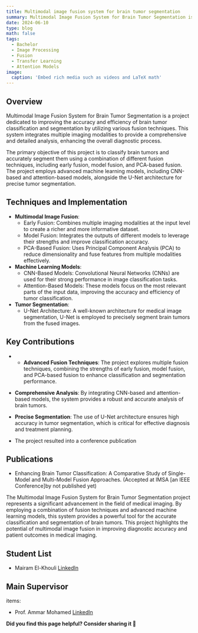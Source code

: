 ```yaml
---
title: Multimodal image fusion system for brain tumor segmentation
summary: Multimodal Image Fusion System for Brain Tumor Segmentation is a project dedicated to improving the accuracy and efficiency of brain tumor classification and segmentation by utilizing various fusion techniques.
date: 2024-06-10
type: blog
math: false
tags:
  - Bachelor
  - Image Processing
  - Fusion
  - Transfer Learning
  - Attention Models
image:
  caption: 'Embed rich media such as videos and LaTeX math'
---
```


## Overview
Multimodal Image Fusion System for Brain Tumor Segmentation is a project dedicated to improving the accuracy and efficiency of brain tumor classification and segmentation by utilizing various fusion techniques. This system integrates multiple imaging modalities to provide a comprehensive and detailed analysis, enhancing the overall diagnostic process.

The primary objective of this project is to classify brain tumors and accurately segment them using a combination of different fusion techniques, including early fusion, model fusion, and PCA-based fusion. The project employs advanced machine learning models, including CNN-based and attention-based models, alongside the U-Net architecture for precise tumor segmentation.

## Techniques and Implementation
- **Multimodal Image Fusion**:
  - Early Fusion: Combines multiple imaging modalities at the input level to create a richer and more informative dataset.
  - Model Fusion: Integrates the outputs of different models to leverage their strengths and improve classification accuracy.
  - PCA-Based Fusion: Uses Principal Component Analysis (PCA) to reduce dimensionality and fuse features from multiple modalities effectively.
- **Machine Learning Models**:
  - CNN-Based Models: Convolutional Neural Networks (CNNs) are used for their strong performance in image classification tasks.
  - Attention-Based Models: These models focus on the most relevant parts of the input data, improving the accuracy and efficiency of tumor classification.
- **Tumor Segmentation**:
  - U-Net Architecture: A well-known architecture for medical image segmentation, U-Net is employed to precisely segment brain tumors from the fused images.

## Key Contributions
- - **Advanced Fusion Techniques**: The project explores multiple fusion techniques, combining the strengths of early fusion, model fusion, and PCA-based fusion to enhance classification and segmentation performance.

- **Comprehensive Analysis**: By integrating CNN-based and attention-based models, the system provides a robust and accurate analysis of brain tumors.

- **Precise Segmentation**: The use of U-Net architecture ensures high accuracy in tumor segmentation, which is critical for effective diagnosis and treatment planning.

- The project resulted into a conference publication


## Publications
- Enhancing Brain Tumor Classification: A Comparative Study of Single-Model and Multi-Model Fusion Approaches. (Accepted at IMSA [an IEEE Conference]by not published yet)

The Multimodal Image Fusion System for Brain Tumor Segmentation project represents a significant advancement in the field of medical imaging. By employing a combination of fusion techniques and advanced machine learning models, this system provides a powerful tool for the accurate classification and segmentation of brain tumors. This project highlights the potential of multimodal image fusion in improving diagnostic accuracy and patient outcomes in medical imaging.

## Student List
- Mairam El-Khouli  [LinkedIn](https://www.linkedin.com/in/mariam-elkhouli-083193284/)


## Main Supervisor
items: 
- Prof. Ammar Mohamed [LinkedIn](https://www.linkedin.com/in/ammar-mohamed-profile)

**Did you find this page helpful? Consider sharing it 🙌**


<!-- [![LinkedIn](https://cdn-icons-png.flaticon.com/512/174/174857.png)](https://www.linkedin.com/in/ammar-m-ammar/?originalSubdomain=eg) -->
